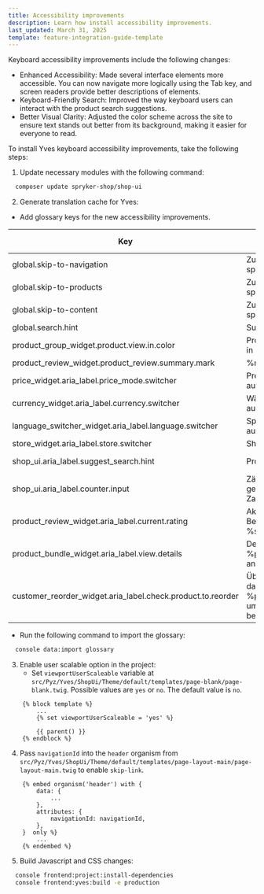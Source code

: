 ```yaml
---
title: Accessibility improvements
description: Learn how install accessibility improvements.
last_updated: March 31, 2025
template: feature-integration-guide-template
---
```


Keyboard accessibility improvements include the following changes:

- Enhanced Accessibility: Made several interface elements more accessible. You can now navigate more logically using the Tab key, and screen readers provide better descriptions of elements.
- Keyboard-Friendly Search: Improved the way keyboard users can interact with the product search suggestions.
- Better Visual Clarity: Adjusted the color scheme across the site to ensure text stands out better from its background, making it easier for everyone to read.

To install Yves keyboard accessibility improvements, take the following steps:

1. Update necessary modules with the following command:
```bash
  composer update spryker-shop/shop-ui
```

2. Generate translation cache for Yves:
- Add glossary keys for the new accessibility improvements.

| Key                                         | Translation (de_DE)                                | Translation (en_US)                                |
|---------------------------------------------|---------------------------------------------------|---------------------------------------------------|
| global.skip-to-navigation                   | Zur Navigation springen                           | Skip to navigation                                |
| global.skip-to-products                     | Zu den Produkten springen                         | Skip to products                                  |
| global.skip-to-content                      | Zum Inhalt springen                               | Skip to content                                   |
| global.search.hint                          | Suchhinweis                                       | Search hint                                       |
| product_group_widget.product.view.in.color  | Produkt ansehen in %color%                        | View product in %color%                           |
| product_review_widget.product_review.summary.mark | %mark% Sterne                                 | %mark% stars                                      |
| price_widget.aria_label.price_mode.switcher | Preismodus auswählen                              | Select price mode                                 |
| currency_widget.aria_label.currency.switcher | Währung auswählen                                 | Select currency                                   |
| language_switcher_widget.aria_label.language.switcher | Sprache auswählen                           | Select language                                   |
| store_widget.aria_label.store.switcher      | Shop auswählen                                    | Select store                                      |
| shop_ui.aria_label.suggest_search.hint      | Produkte suchen                                   | Search for products                               |
| shop_ui.aria_label.counter.input            | Zähler Eingabe, geben Sie eine Zahl ein           | Counter input, enter a number                     |
| product_review_widget.aria_label.current.rating | Aktuelle Bewertung ist %s%                    | Current rating is %s%                             |
| product_bundle_widget.aria_label.view.details | Details für %productName% anzeigen             | View details for %productName%                    |
| customer_reorder_widget.aria_label.check.product.to.reorder | Überprüfen Sie das Produkt %productName%, um es erneut zu bestellen | Check the product %productName% to reorder |
   
- Run the following command to import the glossary:
```bash
  console data:import glossary
```

3. Enable user scalable option in the project:
    - Set `viewportUserScaleable` variable at `src/Pyz/Yves/ShopUi/Theme/default/templates/page-blank/page-blank.twig`. Possible values are `yes` or `no`. The default value is `no`.

<!-- {% raw %} -->
```twig
    {% block template %}
        ...
        {% set viewportUserScaleable = 'yes' %}

        {{ parent() }}
    {% endblock %}
 ```
<!-- {% endraw %} -->

4. Pass `navigationId` into the `header` organism from `src/Pyz/Yves/ShopUi/Theme/default/templates/page-layout-main/page-layout-main.twig` to enable `skip-link`. 

<!-- {% raw %} -->
```twig
    {% embed organism('header') with {
        data: {
            ...
        },
        attributes: {
            navigationId: navigationId,
        },
    }  only %}
        ...
    {% endembed %}
```
<!-- {% endraw %} -->

5. Build Javascript and CSS changes:

```bash
  console frontend:project:install-dependencies
  console frontend:yves:build -e production
```